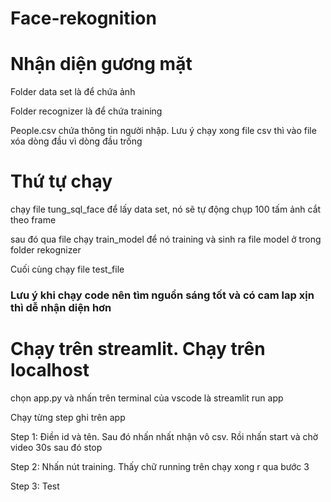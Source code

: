 # Face-rekognition
<h1>Nhận diện gương mặt</h1>
<p>Folder data set là để chứa ảnh</p>
<p>Folder recognizer là để chứa training</p>
<p>People.csv chứa thông tin người nhập. Lưu ý chạy xong file csv thì vào file xóa dòng đầu vì dòng đầu trống</p>
<h1>Thứ tự chạy</h1>
<p>chạy file tung_sql_face để lấy data set, nó sẽ tự động chụp 100 tấm ảnh cắt theo frame</p>
<p>sau đó qua file chạy train_model để nó training và sinh ra file model ở trong folder rekognizer</p>
<p>Cuối cùng chạy file test_file</p>
<h3>Lưu ý khi chạy code nên tìm nguồn sáng tốt và có cam lap xịn thì dễ nhận diện hơn</h3>
<h1>Chạy trên streamlit. Chạy trên localhost</h1>
<p>chọn app.py và nhấn trên terminal của vscode là streamlit run app</p>
<p>Chạy từng step ghi trên app</p>
<p>Step 1: Điền id và tên. Sau đó nhấn nhất nhận vô csv. Rồi nhấn start và chờ video 30s sau đó stop</p>
<p>Step 2: Nhấn nút training. Thấy chữ running trên chạy xong r qua bước 3</p>
<p>Step 3: Test</p>
